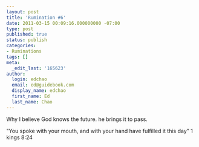 ```yaml
---
layout: post
title: 'Rumination #6'
date: 2011-03-15 00:09:16.000000000 -07:00
type: post
published: true
status: publish
categories:
- Ruminations
tags: []
meta:
  _edit_last: '165623'
author:
  login: edchao
  email: ed@guidebook.com
  display_name: edchao
  first_name: Ed
  last_name: Chao
---
```

<p>Why I believe God knows the future. he brings it to pass.</p>
<p>"You spoke with your mouth, and with your hand have fulfilled it this day" 1 kings 8:24</p>
